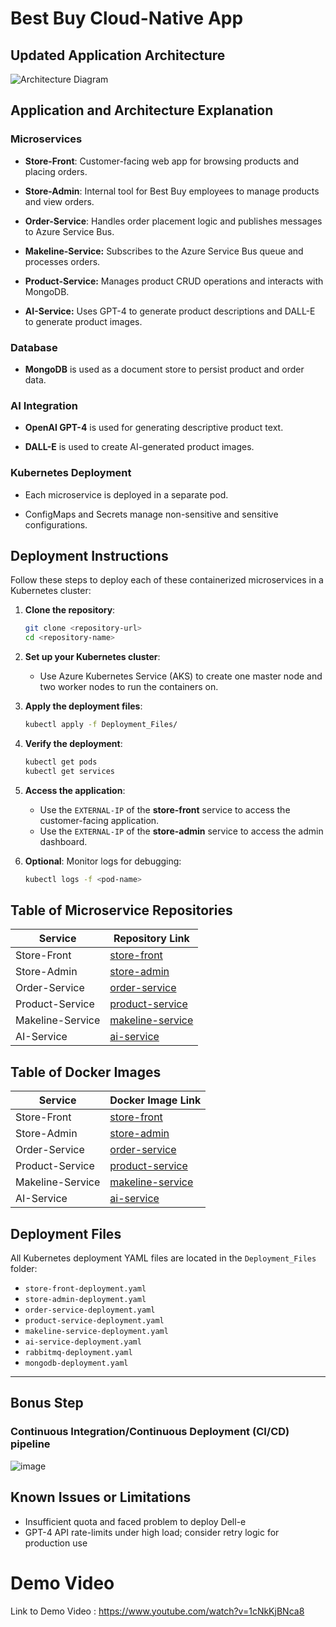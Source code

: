 # Best Buy Cloud-Native App

## Updated Application Architecture

![Architecture Diagram](https://github.com/user-attachments/assets/050392e8-db37-4a0f-9818-8c743e5f9047)


## Application and Architecture Explanation

### Microservices

- **Store-Front**: Customer-facing web app for browsing products and placing orders.

- **Store-Admin**: Internal tool for Best Buy employees to manage products and view orders.

- **Order-Service**: Handles order placement logic and publishes messages to Azure Service Bus.

- **Makeline-Service:** Subscribes to the Azure Service Bus queue and processes orders.

- **Product-Service:** Manages product CRUD operations and interacts with MongoDB.

- **AI-Service:** Uses GPT-4 to generate product descriptions and DALL-E to generate product images.

### Database

- **MongoDB** is used as a document store to persist product and order data.

### AI Integration

- **OpenAI GPT-4** is used for generating descriptive product text.

- **DALL-E** is used to create AI-generated product images.

### Kubernetes Deployment

- Each microservice is deployed in a separate pod.

- ConfigMaps and Secrets manage non-sensitive and sensitive configurations.

## Deployment Instructions

Follow these steps to deploy each of these containerized microservices in a Kubernetes cluster:

1. **Clone the repository**:
   ```bash
   git clone <repository-url>
   cd <repository-name>
   ```

2. **Set up your Kubernetes cluster**:
   - Use Azure Kubernetes Service (AKS) to create one master node and two worker nodes to run the containers on.

3. **Apply the deployment files**:
   ```bash
   kubectl apply -f Deployment_Files/
   ```

4. **Verify the deployment**:
   ```bash
   kubectl get pods
   kubectl get services
   ```

5. **Access the application**:
   - Use the `EXTERNAL-IP` of the **store-front** service to access the customer-facing application.
   - Use the `EXTERNAL-IP` of the **store-admin** service to access the admin dashboard.

6. **Optional**: Monitor logs for debugging:
   ```bash
   kubectl logs -f <pod-name>
   ```

## Table of Microservice Repositories

| Service          | Repository Link        |
|------------------|------------------------|
| Store-Front      | [store-front](https://github.com/Satyams45/store-front)       |
| Store-Admin      | [store-admin](https://github.com/Satyams45/store-admin)       |
| Order-Service    | [order-service](https://github.com/Satyams45/order-service)       |
| Product-Service  | [product-service](https://github.com/Satyams45/product-service)       |
| Makeline-Service | [makeline-service](https://github.com/Satyams45/makeline-service)       |
| AI-Service       | [ai-service](https://github.com/Satyams45/ai-service)       |

## Table of Docker Images

| Service          | Docker Image Link      |
|------------------|------------------------|
| Store-Front      | [store-front](https://hub.docker.com/r/satyams45/store-front)   |
| Store-Admin      | [store-admin](https://hub.docker.com/r/satyams45/store-admin)   |
| Order-Service    | [order-service](https://hub.docker.com/r/satyams45/order-service)   |
| Product-Service  | [product-service](https://hub.docker.com/r/satyams45/product-service)   |
| Makeline-Service | [makeline-service](https://hub.docker.com/r/satyams45/makeline-service)   |
| AI-Service       | [ai-service](https://hub.docker.com/r/satyams45/ai-service)   |


## Deployment Files

All Kubernetes deployment YAML files are located in the `Deployment_Files` folder:

- `store-front-deployment.yaml`
- `store-admin-deployment.yaml`
- `order-service-deployment.yaml`
- `product-service-deployment.yaml`
- `makeline-service-deployment.yaml`
- `ai-service-deployment.yaml`
- `rabbitmq-deployment.yaml`
- `mongodb-deployment.yaml`

---
## Bonus Step 
### Continuous Integration/Continuous Deployment (CI/CD) pipeline
![image](https://github.com/user-attachments/assets/15465647-1571-4ea5-8230-206b77a86ab0)

## Known Issues or Limitations
- Insufficient quota and faced problem to deploy Dell-e
- GPT-4 API rate-limits under high load; consider retry logic for production use

# Demo Video
Link to Demo Video : https://www.youtube.com/watch?v=1cNkKjBNca8
